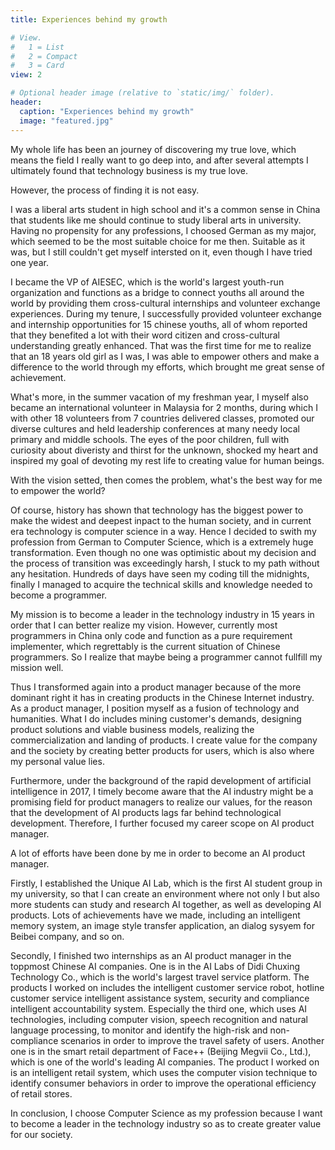 ```yaml
---
title: Experiences behind my growth

# View.
#   1 = List
#   2 = Compact
#   3 = Card
view: 2

# Optional header image (relative to `static/img/` folder).
header: 
  caption: "Experiences behind my growth"
  image: "featured.jpg"
---
```


My whole life has been an journey of discovering my true love, which means the field I really want to go deep into, and after several attempts I ultimately found that technology business is my true love.

However, the process of finding it is not easy. 

I was a liberal arts student in high school and it's a common sense in China that students like me should continue to study liberal arts in university. Having no propensity for any professions, I choosed German as my major, which seemed to be the most suitable choice for me then. Suitable as it was, but I still couldn't get myself intersted on it, even though I have tried one year. 

I became the VP of AIESEC, which is the world's largest youth-run organization and functions as a bridge to connect youths all around the world by providing them cross-cultural internships and volunteer exchange experiences. During my tenure, I successfully provided volunteer exchange and internship opportunities for 15 chinese youths, all of whom reported that they benefited a lot with their word citizen and cross-cultural understanding greatly enhanced. That was the first time for me to realize that an 18 years old girl as I was, I was able to empower others and make a difference to the world through my efforts, which brought me great sense of achievement. 

What's more, in the summer vacation of my freshman year, I myself also became an international volunteer in Malaysia for 2 months, during which I with other 18 volunteers from 7 countries delivered classes, promoted our diverse cultures and held leadership conferences at many needy local primary and middle schools. The eyes of the poor children, full with curiosity about diveristy and thirst for the unknown, shocked my heart and inspired my goal of devoting my rest life to creating value for human beings. 

With the vision setted, then comes the problem, what's the best way for me to empower the world?

Of course, history has shown that technology has the biggest power to make the widest and deepest inpact to the human society, and in current era technology is computer science in a way. Hence I decided to swith my profession from German to Computer Science, which is a extremely huge transformation. Even though no one was optimistic about my decision and the process of transition was exceedingly harsh, I stuck to my path without any hesitation. Hundreds of days have seen my coding till the midnights, finally I managed to acquire the technical skills and knowledge needed to become a programmer. 

My mission is to become a leader in the technology industry in 15 years in order that I can better realize my vision. However, currently most programmers in China only code and function as a pure requirement implementer, which regrettably is the current situation of Chinese programmers. So I realize that maybe being a programmer cannot fullfill my mission well. 

Thus I transformed again into a product manager because of the more dominant right it has in creating products in the Chinese Internet industry. As a product manager, I position myself as a fusion of technology and humanities. What I do includes mining customer's demands, designing product solutions and viable business models, realizing the commercialization and landing of products. I create value for the company and the society by creating better products for users, which is also where my personal value lies. 

Furthermore, under the background of the rapid development of artificial intelligence in 2017, I timely become aware that the AI industry might be a promising field for product managers to realize our values, for the reason that the development of AI products lags far behind technological development. Therefore, I further focused my career scope on AI product manager.

A lot of efforts have been done by me in order to become an AI product manager. 

Firstly, I established the Unique AI Lab, which is the first AI student group in my university, so that I can create an environment where not only I but also more students can study and research AI together, as well as developing AI products. Lots of achievements have we made, including an intelligent memory system, an image style transfer application, an dialog sysyem for Beibei company, and so on.

Secondly, I finished two internships as an AI product manager in the toppmost Chinese AI companies. One is in the AI Labs of Didi Chuxing Technology Co., which is the world's largest travel service platform. The products I worked on includes the intelligent customer service robot, hotline customer service intelligent assistance system, security and compliance intelligent accountability system. Especially the third one, which uses AI technologies, including computer vision, speech recognition and natural language processing, to monitor and identify the high-risk and non-compliance scenarios in order to improve the travel safety of users. Another one is in the smart retail department of Face++  (Beijing Megvii Co., Ltd.), which is one of the world's leading AI companies. The product I worked on is an intelligent retail system, which uses the computer vision technique to identify consumer behaviors in order to improve the operational efficiency of retail stores.

In conclusion, I choose Computer Science as my profession because I want to become a leader in the technology industry so as to create greater value for our society. 